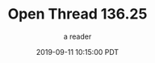 ---
layout: podcast
title: "Open Thread 136.25"
author: a reader
description: https://slatestarcodex.com/2019/09/11/open-thread-136-25/
date: 2019-09-11 10:15:00 PDT
length: 60191
duration: 15
guid: open-thread-136-25
---